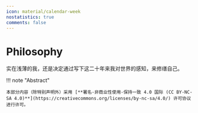 ```yaml
---
icon: material/calendar-week
nostatistics: true
comments: false
---
```

# Philosophy

实在浅薄的我，还是决定通过写下这二十年来我对世界的感知，来修缮自己。

!!! note "Abstract"

    本部分内容（除特别声明外）采用 [**署名-非商业性使用-保持一致 4.0 国际 (CC BY-NC-SA 4.0)**](https://creativecommons.org/licenses/by-nc-sa/4.0/) 许可协议进行许可。

<!-- {{ BEGIN_TOC }}

{{ END_TOC }} -->